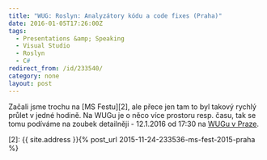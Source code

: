 ```yaml
---
title: "WUG: Roslyn: Analyzátory kódu a code fixes (Praha)"
date: 2016-01-05T17:26:00Z
tags:
  - Presentations &amp; Speaking
  - Visual Studio
  - Roslyn
  - C#
redirect_from: /id/233540/
category: none
layout: post
---
```

Začali jsme trochu na [MS Festu][2], ale přece jen tam to byl takový rychlý průlet v jedné hodině. Na WUGu je o něco více prostoru resp. času, tak se tomu podíváme na zoubek detailněji - 12.1.2016 od 17:30 na [WUGu v Praze][1].

[1]: https://www.wug.cz/praha/akce/761-Roslyn-Analyzatory-kodu-a-code-fixes
[2]: {{ site.address }}{% post_url 2015-11-24-233536-ms-fest-2015-praha %}